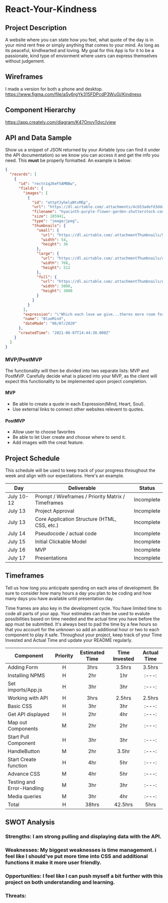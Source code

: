 # React-Your-Kindness

## Project Description

A website where you can state how you feel, what quote of the day is in your mind rent free or simply anything that comes to your mind. As long as its peaceful, kindhearted and loving. My goal for this App is for it to be a passionate, kind type of enviorment where users can express themselves without judgement.

## Wireframes

I made a version for both a phone and desktop. https://www.figma.com/file/aSy6rgYk315FDPcdP3WuGj/Kindness

## Component Hierarchy

https://app.creately.com/diagram/K47OnvvTdvc/view

## API and Data Sample

Show us a snippet of JSON returned by your Airtable (you can find it under the API documentation) so we know you can access it and get the info you need. This **must** be properly formatted. An example is below:

```json
{
  "records": [
    {
      "id": "rectn1q26eF5AMNBw",
      "fields": {
        "images": [
          {
            "id": "attpYJyhelaNtvMEp",
            "url": "https://dl.airtable.com/.attachments/4cb53adefd3ddac292dcc49a0e8ebda9/69921b12/hyacinth-purple-flower-garden-shutterstock-com_12399.jpg",
            "filename": "hyacinth-purple-flower-garden-shutterstock-com_12399.jpg",
            "size": 185941,
            "type": "image/jpeg",
            "thumbnails": {
              "small": {
                "url": "https://dl.airtable.com/.attachmentThumbnails/57903204083e5264bf90ddb57910e6e2/474a49bb",
                "width": 54,
                "height": 36
              },
              "large": {
                "url": "https://dl.airtable.com/.attachmentThumbnails/c3e9c51ef58b744ffa072e72506e2a9e/ea36df6b",
                "width": 768,
                "height": 512
              },
              "full": {
                "url": "https://dl.airtable.com/.attachmentThumbnails/d18cf529c495f582666584cc7e3a3409/29dc86fd",
                "width": 3000,
                "height": 3000
              }
            }
          }
        ],
        "expression": "\"Which each love we give...theres more room for hurt AND growth.",
        "name": "BlueMind",
        "dateMade": "06/07/2020"
      },
      "createdTime": "2021-06-07T14:44:30.000Z"
    }
  ]
}
```

### MVP/PostMVP

The functionality will then be divided into two separate lists: MVP and PostMVP. Carefully decide what is placed into your MVP, as the client will expect this functionality to be implemented upon project completion.

#### MVP

- Be able to create a quote in each Expression(Mind, Heart, Soul).
- Use external links to connect other websites relevent to quotes.

#### PostMVP

- Allow user to choose favorites
- Be able to let User create and choose where to send it.
- Add images with the creat feature.

## Project Schedule

This schedule will be used to keep track of your progress throughout the week and align with our expectations. Here's an example.

| Day        | Deliverable                                        | Status     |
| ---------- | -------------------------------------------------- | ---------- |
| July 10-12 | Prompt / Wireframes / Priority Matrix / Timeframes | Incomplete |
| July 13    | Project Approval                                   | Incomplete |
| July 13    | Core Application Structure (HTML, CSS, etc.)       | Incomplete |
| July 14    | Pseudocode / actual code                           | Incomplete |
| July 15    | Initial Clickable Model                            | Incomplete |
| July 16    | MVP                                                | Incomplete |
| July 17    | Presentations                                      | Incomplete |

## Timeframes

Tell us how long you anticipate spending on each area of development. Be sure to consider how many hours a day you plan to be coding and how many days you have available until presentation day.

Time frames are also key in the development cycle. You have limited time to code all parts of your app. Your estimates can then be used to evalute possibilities based on time needed and the actual time you have before the app must be submitted. It's always best to pad the time by a few hours so that you account for the unknown so add an additional hour or two to each component to play it safe. Throughout your project, keep track of your Time Invested and Actual Time and update your README regularly.

| Component                  | Priority | Estimated Time | Time Invested | Actual Time |
| -------------------------- | :------: | :------------: | :-----------: | :---------: |
| Adding Form                |    H     |      3hrs      |    3.5hrs     |   3.5hrs    |
| Installing NPMS            |    H     |      2hr       |      1hr      |    :---:    |
| Set imports/App.js         |    H     |      3hr       |      3hr      |    :---:    |
| Working with API           |    H     |      3hrs      |    2.5hrs     |   2.5hrs    |
| Basic CSS                  |    H     |      3hr       |      3hr      |    :---:    |
| Get API displayed          |    H     |      2hr       |      4hr      |    :---:    |
| Map out Components         |    M     |      2hr       |      2hr      |    :---:    |
| Start Pull Component       |    H     |      3hr       |      3hr      |    :---:    |
| HandleButton               |    M     |      2hr       |     3.5hr      |    :---:    |
| Start Create function      |    H     |      4hr       |      5hr      |    :---:    |
| Advance CSS                |    M     |      4hr       |      5hr     |    :---:    |
| Testing and Error-Handling |    M     |      3hr       |      3hr     |    :---:    |
| Media queries              |    M     |      3hr       |      4hr     |    :---:    |
| Total                      |    H     |     38hrs      |     42.5hrs      |    5hrs     |

## SWOT Analysis

### Strengths: I am strong pulling and displaying data with the API.

### Weaknesses: My biggest weaknesses is time management. i feel like I should've put more time into CSS and additional functions it make it more user friendly.

### Opportunities: I feel like I can push myself a bit further with this project on both understanding and learning.

### Threats:
